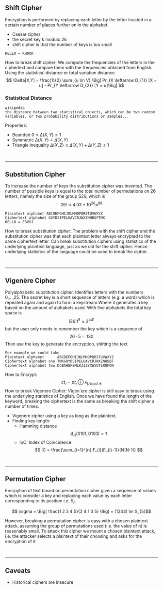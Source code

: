 
## Shift Cipher
Encryption is performed by replacing each letter by the letter located in a certain number of places further on in the alphabet.
- Caesar cipher
- the secret key k modulo 26
- shift cipher is that the number of keys is too small
```
HELLO = KHOOR
```
How to break shift cipher:
We compute the frequencies of the letters in the ciphertext and compare them with the frequencies obtained from English. Using the statistical distance or total variation distance.
$$ \Delta[X,Y] = \frac{1}{2} \sum_{u \in V} \Big| Pr_{X \leftarrow D_{1}} [X = u]  -  Pr_{Y \leftarrow D_{2}} [Y = u]\Big| $$

### Statistical Distance 
```
wikipedia
the distance between two statistical objects, which can be two random variables, or two probability distributions or samples...
```
Properties:
- Bounded $0 \leq \Delta(X,Y) \leq 1$
- Symmetric $\Delta(X,Y) = \Delta(X,Y)$
- Triangle inequality $\Delta(X,Z) \leq \Delta(X,Y) + \Delta(Y,Z) \leq 1$
<br/>
<hr/>

## Substitution Cipher
To increase the number of keys the substitution cipher was invented. The number of possible keys is equal to the total number of permutations on 26 letters, namely the size of the group S26, which is 
$$ 26! \approx 4.03 * 10^{26} \approx^{88} $$
```
Plaintext alphabet ABCDEFGHIJKLMNOPQRSTUVWXYZ
Ciphertext alphabet GOYDSIPELUAVCRJWXZNHBQFTMK
HELLO = ESVVJ
```

How to break substitution cipher:
The problem with the shift cipher and the substitution cipher was that each plaintext letter always encrypted to the same ciphertext letter.
Can break substitution ciphers using statistics of the underlying plaintext language, just as we did for the shift cipher. Hence underlying statistics of the language could be used to break the cipher.

<br/>
<hr/>

## Vigenère Cipher
Polyalphabetic substitution cipher. Identifies letters with the numbers 0,...,25. The secret key is a short sequence of letters (e.g. a word) which is repeated again and again to form a keystream.Where it generates a key based on the amount of alphabets used. With five alphabets the total key space is
$$ (26!)^{5} \approx 2^{441}$$
but the user only needs to remember the key which is a sequence of
$$ 26·5 = 130$$
Then use the key to generate the encryption, shifting the text.
```
For example we could take 
Plaintext alphabet      ABCDEFGHIJKLMNOPQRSTUVWXYZ
Ciphertext alphabet one TMKGOYDSIPELUAVCRJWXZNHBQF
Ciphertext alphabet two DCBAHGFEMLKJIZYXWVUTSRQPON
```
How to Encrypt:
$$ct_{𝑖} = pt_{𝑖} \oplus 𝑘_{(𝑖\ mod\ 𝑛)}$$
How to break Vigenere Cipher:
Vigen`ere cipher is still easy to break using the underlying statistics of English. Once we have found the length of the keyword, breaking the ciphertext is the same as breaking the shift cipher a number of times.

- Vigenère cipher using a key as long as the plaintext.
- Finding key length:
    - Hamming distance 
    $$ \Delta_{H}(0101,0100) = 1 $$
    - IoC: Index of Coincidence
    $$ IC = \frac{\sum_{i=1}^{n} F_{i}(F_{i}-1)}{N(N-1)} $$

<br/>
<hr/>

## Permutation Cipher
Encrpytion of text based on permutation cipher given a sequence of values which is consider a key and replacing each value by each letter corresponding to its position i.e. $S_{n}$

$$ \sigma = \Big( \frac{1 2 3 4 5}{2 4 1 3 5} \Big) = (1243) \in S_{5}$$

However, breaking a permutation cipher is easy with a chosen plaintext attack, assuming the group of permutations used (i.e. the value of n) is reasonably small. To attack this cipher we mount a chosen plaintext attack, i.e. the attacker selects a plaintext of their choosing and asks for the encryption of it


<br/>
<hr/>

## Caveats
- Historical ciphers are insecure